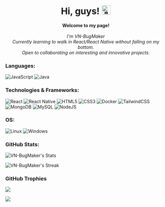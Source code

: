 <h1 align="center">Hi, guys! <img src="https://github.com/wervlad/wervlad/assets/24524555/766d336d-b87d-44ba-807c-c51de2bc6b4d" width="28px" alt="👋"></h1>

<p align="center">
    <b>Welcome to my page!</b><br><br>
    <i>
        I'm VN-BugMaker<br>
        Currently learning to walk in React/React Native without falling on my bottom.<br>
        Open to collaborating on interesting and innovative projects.<br>
    </i>
</p>

### Languages:
![JavaScript](https://img.shields.io/badge/javascript-%23323330.svg?style=for-the-badge&logo=javascript&logoColor=%23F7DF1E)
![Java](https://img.shields.io/badge/java-black?style=for-the-badge&logo=openjdk)
### Technologies & Frameworks:
![React](https://img.shields.io/badge/react-black?style=for-the-badge&logo=react)
![React Native](https://img.shields.io/badge/react_native-%2320232a.svg?style=for-the-badge&logo=react&logoColor=%2361DAFB)
![HTML5](https://img.shields.io/badge/html5-black?style=for-the-badge&logo=html5)
![CSS3](https://img.shields.io/badge/css3-black?style=for-the-badge&logo=css3)
![Docker](https://img.shields.io/badge/docker-black?style=for-the-badge&logo=docker)
![TailwindCSS](https://img.shields.io/badge/tailwindcss-%2338B2AC.svg?style=for-the-badge&logo=tailwind-css&logoColor=white)
![MongoDB](https://img.shields.io/badge/MongoDB-%234ea94b.svg?style=for-the-badge&logo=mongodb&logoColor=white)
![MySQL](https://img.shields.io/badge/mysql-%2300f.svg?style=for-the-badge&logo=mysql&logoColor=white)
![NodeJS](https://img.shields.io/badge/node.js-6DA55F?style=for-the-badge&logo=node.js&logoColor=white)


### OS:
![Linux](https://img.shields.io/badge/linux-black?style=for-the-badge&logo=Linux)
![Windows](https://img.shields.io/badge/Windows-black?style=for-the-badge&logo=Windows)


### GitHub Stats:
![VN-BugMaker's Stats](https://github-readme-stats.vercel.app/api?username=VN-BugMaker&theme=default&show_icons=true&hide_border=true&count_private=true)

![VN-BugMaker's Streak](https://github-readme-streak-stats.herokuapp.com/?user=VN-BugMaker&theme=default&hide_border=true)


### GitHub Trophies
![](https://github-profile-trophy.vercel.app/?username=VN-BugMaker&theme=nord&no-frame=false&no-bg=true&margin-w=4)

[![](https://visitcount.itsvg.in/api?id=VN-BugMaker&icon=1&color=0)](https://visitcount.itsvg.in)

